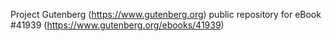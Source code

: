 Project Gutenberg (https://www.gutenberg.org) public repository for eBook #41939 (https://www.gutenberg.org/ebooks/41939)
